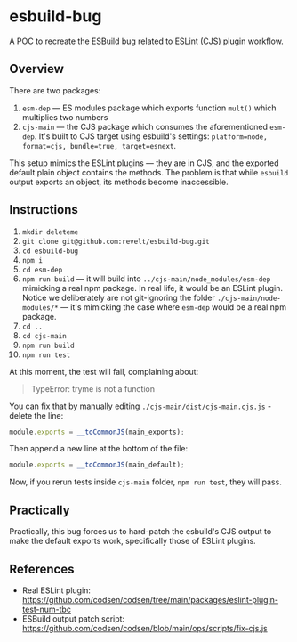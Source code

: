 # esbuild-bug

A POC to recreate the ESBuild bug related to ESLint (CJS) plugin workflow.

## Overview

There are two packages:

1. `esm-dep` — ES modules package which exports function `mult()` which multiplies two numbers
2. `cjs-main` — the CJS package which consumes the aforementioned `esm-dep`. It's built to CJS target using esbuild's settings: `platform=node, format=cjs, bundle=true, target=esnext`.

This setup mimics the ESLint plugins — they are in CJS, and the exported default plain object contains the methods. The problem is that while `esbuild` output exports an object, its methods become inaccessible.

## Instructions

1. `mkdir deleteme`
2. `git clone git@github.com:revelt/esbuild-bug.git`
3. `cd esbuild-bug`
4. `npm i`
5. `cd esm-dep`
6. `npm run build` — it will build into `../cjs-main/node_modules/esm-dep` mimicking a real npm package. In real life, it would be an ESLint plugin. Notice we deliberately are not git-ignoring the folder `./cjs-main/node-modules/*` — it's mimicking the case where `esm-dep` would be a real npm package.
7. `cd ..`
8. `cd cjs-main`
9. `npm run build`
10. `npm run test`

At this moment, the test will fail, complaining about:

> TypeError: tryme is not a function

You can fix that by manually editing `./cjs-main/dist/cjs-main.cjs.js` - delete the line:

```js
module.exports = __toCommonJS(main_exports);
```

Then append a new line at the bottom of the file:

```js
module.exports = __toCommonJS(main_default);
```

Now, if you rerun tests inside `cjs-main` folder, `npm run test`, they will pass.

## Practically

Practically, this bug forces us to hard-patch the esbuild's CJS output to make the default exports work, specifically those of ESLint plugins.

## References

- Real ESLint plugin: <https://github.com/codsen/codsen/tree/main/packages/eslint-plugin-test-num-tbc>
- ESBuild output patch script: <https://github.com/codsen/codsen/blob/main/ops/scripts/fix-cjs.js>
